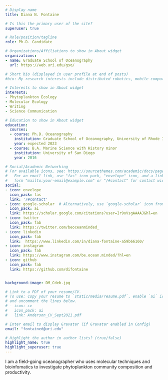 ```yaml
---
# Display name
title: Diana N. Fontaine

# Is this the primary user of the site?
superuser: true

# Role/position/tagline
role: Ph.D. Candidate

# Organizations/Affiliations to show in About widget
organizations:
- name: Graduate School of Oceanography
  url: https://web.uri.edu/gso/

# Short bio (displayed in user profile at end of posts)
#bio: My research interests include distributed robotics, mobile computing and programmable matter.

# Interests to show in About widget
interests:
- Phytoplankton Ecology
- Molecular Ecology
- Writing
- Science Communication

# Education to show in About widget
education:
  courses:
  - course: Ph.D. Oceanography
    institution: Graduate School of Oceanography, University of Rhode Island 
    year: expected 2023
  - course: B.A. Marine Science with History minor
    institution: University of San Diego
    year: 2016

# Social/Academic Networking
# For available icons, see: https://sourcethemes.com/academic/docs/page-builder/#icons
#   For an email link, use "fas" icon pack, "envelope" icon, and a link in the
#   form "mailto:your-email@example.com" or "/#contact" for contact widget.
social:
- icon: envelope
  icon_pack: fas
  link: '/#contact'
- icon: google-scholar  # Alternatively, use `google-scholar` icon from `ai` icon pack
  icon_pack: ai
  link: https://scholar.google.com/citations?user=Ir9oVsgAAAAJ&hl=en
- icon: twitter
  icon_pack: fab
  link: https://twitter.com/beoceanminded_
- icon: linkedin
  icon_pack: fab
  link:  https://www.linkedin.com/in/diana-fontaine-a59b66160/
- icon: instagram
  icon_pack: fab
  link: https://www.instagram.com/be.ocean.minded/?hl=en
- icon: github
  icon_pack: fab
  link: https://github.com/difontaine


background-image: DM_Cdeb.jpg

# Link to a PDF of your resume/CV.
# To use: copy your resume to `static/media/resume.pdf`, enable `ai` icons in `params.toml`, 
# and uncomment the lines below.
# - icon: cv
#   icon_pack: ai
#   link: Anderson_CV_Sept2021.pdf

# Enter email to display Gravatar (if Gravatar enabled in Config)
email: "fontained@uri.edu"

# Highlight the author in author lists? (true/false)
highlight_name: true
highlight_superuser: true
---
```

I am a field-going oceanographer who uses molecular techniques and bioinfomatics to investigate phytoplankton community composition and productivity.